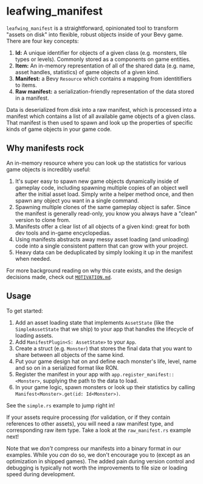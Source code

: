 # leafwing_manifest

`leafwing_manifest` is a straightforward, opinionated tool to transform "assets on disk" into flexible, robust objects inside of your Bevy game.
There are four key concepts:

1. **Id:** A unique identifier for objects of a given class (e.g. monsters, tile types or levels). Commonly stored as a components on game entities.
2. **Item:** An in-memory representation of all of the shared data (e.g. name, asset handles, statistics) of game objects of a given kind.
3. **Manifest:** a Bevy `Resource` which contains a mapping from identitifiers to items.
4. **Raw manifest:** a serialization-friendly representation of the data stored in a manifest.

Data is deserialized from disk into a raw manifest, which is processed into a manifest which contains a list of all available game objects of a given class.
That manifest is then used to spawn and look up the properties of specific kinds of game objects in your game code.

## Why manifests rock

An in-memory resource where you can look up the statistics for various game objects is incredibly useful:

1. It's super easy to spawn new game objects dynamically inside of gameplay code, including spawning multiple copies of an object well after the initial asset load. Simply write a helper method once, and then spawn any object you want in a single command.
2. Spawning multiple clones of the same gameplay object is safer. Since the manifest is generally read-only, you know you always have a "clean" version to clone from.
3. Manifests offer a clear list of all objects of a given kind: great for both dev tools and in-game encyclopedias.
4. Using manifests abstracts away messy asset loading (and unloading) code into a single consistent pattern that can grow with your project.
5. Heavy data can be deduplicated by simply looking it up in the manifest when needed.

For more background reading on why this crate exists, and the design decisions made, check out [`MOTIVATION.md`](https://github.com/Leafwing-Studios/leafwing_manifest/blob/main/MOTIVATION.md).

## Usage

To get started:

1. Add an asset loading state that implements `AssetState` (like the `SimpleAssetState` that we ship) to your app that handles the lifecycle of loading assets.
2. Add `ManifestPlugin<S: AssetState>` to your `App`.
3. Create a struct (e.g. `Monster`) that stores the final data that you want to share between all objects of the same kind.
4. Put your game design hat on and define each monster's life, level, name and so on in a serialized format like RON.
5. Register the manifest in your app with `app.register_manifest::<Monster>`, supplying the path to the data to load.
6. In your game logic, spawn monsters or look up their statistics by calling `Manifest<Monster>.get(id: Id<Monster>)`.

See the `simple.rs` example to jump right in!

If your assets require processing (for validation, or if they contain references to other assets),
you will need a raw manifest type, and corresponding raw item type.
Take a look at the `raw_manifest.rs` example next!

Note that we *don't* compress our manifests into a binary format in our examples.
While you *can* do so, we don't encourage you to (except as an optimization in shipped games).
The added pain during version control and debugging is typically not worth the improvements to file size or loading speed during development.
